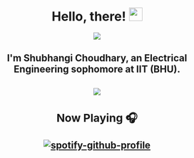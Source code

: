 <div align="center">
  
# Hello, there! <img src="https://raw.githubusercontent.com/MartinHeinz/MartinHeinz/master/wave.gif" width="30px">

![](https://media.giphy.com/media/tUFLYQXvJH2nUdDDHD/giphy.gif)
  
</div>
<h2 align="center">I'm Shubhangi Choudhary, an Electrical Engineering sophomore at IIT (BHU).<h2>
 <div align="center">
<a href="https://github.com/anuraghazra/github-readme-stats" align="center">
  <img align="center" src="https://github-readme-stats.vercel.app/api?username=shubhangi013&count_private=true&theme=radical" />
</a>
  
   </div>
  
<div align="center">
  
### Now Playing 🎧
  
[![spotify-github-profile](https://spotify-github-profile.vercel.app/api/view?uid=25ov6hda8oa54aj77lu3191xh&cover_image=true&theme=default&bar_color=44a900&bar_color_cover=false)](https://github.com/kittinan/spotify-github-profile)
</div>  
<br/>

